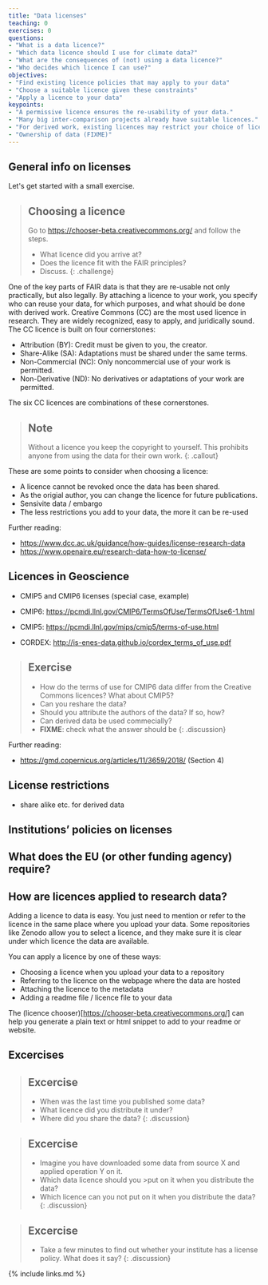```yaml
---
title: "Data licenses"
teaching: 0
exercises: 0
questions:
- "What is a data licence?"
- "Which data licence should I use for climate data?"
- "What are the consequences of (not) using a data licence?"
- "Who decides which licence I can use?"
objectives:
- "Find existing licence policies that may apply to your data"
- "Choose a suitable licence given these constraints"
- "Apply a licence to your data"
keypoints:
- "A permissive licence ensures the re-usability of your data."
- "Many big inter-comparison projects already have suitable licences."
- "For derived work, existing licences may restrict your choice of licence."
- "Ownership of data (FIXME)"
---
```


General info on licenses
------------------------

Let's get started with a small exercise.

> ## Choosing a licence
> Go to <https://chooser-beta.creativecommons.org/> and follow the steps.
>
>- What licence did you arrive at?
>- Does the licence fit with the FAIR principles?
>- Discuss.
{: .challenge}

One of the key parts of FAIR data is that they are re-usable not only practically, but also legally. By attaching a licence to your work, you specify who can reuse your data, for which purposes, and what should be done with derived work. Creative Commons (CC) are the most used licence in research. They are widely recognized, easy to apply, and juridically sound. The CC licence is built on four cornerstones:

- Attribution (BY): Credit must be given to you, the creator.
- Share-Alike (SA): Adaptations must be shared under the same terms.
- Non-Commercial (NC): Only noncommercial use of your work is permitted.
- Non-Derivative (ND): No derivatives or adaptations of your work are permitted.

The six CC licences are combinations of these cornerstones.

> ## Note
> Without a licence you keep the copyright to yourself. This prohibits anyone from using the data for their own work.
{: .callout}

These are some points to consider when choosing a licence:

- A licence cannot be revoked once the data has been shared.
- As the origial author, you can change the licence for future publications.
- Sensivite data / embargo
- The less restrictions you add to your data, the more it can be re-used

Further reading:
- <https://www.dcc.ac.uk/guidance/how-guides/license-research-data>
- <https://www.openaire.eu/research-data-how-to-license/>


Licences in Geoscience
---------------------------

- CMIP5 and CMIP6 licenses (special case, example)

- CMIP6: https://pcmdi.llnl.gov/CMIP6/TermsOfUse/TermsOfUse6-1.html
- CMIP5: https://pcmdi.llnl.gov/mips/cmip5/terms-of-use.html
- CORDEX: http://is-enes-data.github.io/cordex_terms_of_use.pdf

>## Exercise
>- How do the terms of use for CMIP6 data differ from the Creative Commons licences? What about CMIP5?
>- Can you reshare the data?
>- Should you attribute the authors of the data? If so, how?
>- Can derived data be used commecially?
>- **FIXME**: check what the answer should be
{: .discussion}

Further reading:
- https://gmd.copernicus.org/articles/11/3659/2018/ (Section 4)

License restrictions
--------------------

- share alike etc. for derived data


Institutions’ policies on licenses
----------------------------------



What does the EU (or other funding agency) require?
---------------------------------------------------







How are licences applied to research data?
------------------------------------------

Adding a licence to data is easy. You just need to mention or refer to the licence in the same place where you upload your data. Some repositories like Zenodo allow you to select a licence, and they make sure it is clear under which licence the data are available.

You can apply a licence by one of these ways:

- Choosing a licence when you upload your data to a repository
- Referring to the licence on the webpage where the data are hosted
- Attaching the licence to the metadata
- Adding a readme file / licence file to your data

The (licence chooser)[https://chooser-beta.creativecommons.org/] can help you generate a plain text or html snippet to add to your readme or website.

Excercises
----------

> ## Excercise
>- When was the last time you published some data?
>- What licence did you distribute it under?
>- Where did you share the data?
{: .discussion}

> ## Excercise
>- Imagine you have downloaded some data from source X and applied operation Y on it.
>- Which data licence should you >put on it when you distribute the data?
>- Which licence can you not put on it when you distribute the data?
{: .discussion}

> ## Excercise
>- Take a few minutes to find out whether your institute has a license policy. What does it say?
{: .discussion}


{% include links.md %}
